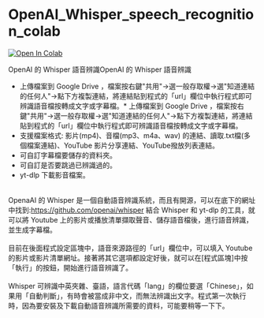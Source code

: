 # OpenAI_Whisper_speech_recognition_colab
[![Open In Colab](https://colab.research.google.com/assets/colab-badge.svg)](https://colab.research.google.com/drive/1rRA7V5qZtacq8Jcs0b2cz29eHxLGvfDj)

OpenAI 的 Whisper 語音辨識OpenAI 的 Whisper 語音辨識
* 上傳檔案到 Google Drive ，檔案按右鍵"共用"->選一般存取權->選"知道連結的任何人"->點下方複製連結，將連結貼到程式的「url」欄位中執行程式即可辨識語音檔按轉成文字或字幕檔。* 上傳檔案到 Google Drive ，檔案按右鍵"共用"->選一般存取權->選"知道連結的任何人"->點下方複製連結，將連結貼到程式的「url」欄位中執行程式即可辨識語音檔按轉成文字或字幕檔。
* 支援檔案格式: 影片(mp4)、音檔(mp3、m4a、wav) 的連結、讀取.txt檔(多個檔案連結)、YouTube 影片分享連結、YouTube撥放列表連結。
* 可自訂字幕檔要儲存的資料夾。
* 可自訂是否要跳過已辨識過的。
* yt-dlp 下載影音檔案。

<br> OpenaAI 的 Whisper 是一個自動語音辨識系統，而且有開源，可以在底下的網址中找到:https://github.com/openai/whisper 結合 Whisper 和 yt-dlp 的工具，就可以將 Youtube 上的影片或播放清單擷取聲音、儲存語音檔後，進行語音辨識，並生成字幕檔。</br>
<br> 目前在後面程式設定區塊中，語音來源路徑的「url」欄位中，可以填入 Youtube 的影片或影片清單網址。接著將其它選項都設定好後，就可以在[程式區塊]中按「執行」的按鈕，開始進行語音辨識了。</br>
<br> Whisper 可辨識中英夾雜、臺語，語言代碼「lang」的欄位要選「Chinese」，如果用「自動判斷」，有時會被當成非中文，而無法辨識出文字。程式第一次執行時，因為要安裝及下載自動語音辨識所需要的資料，可能要稍等一下下。</br>
